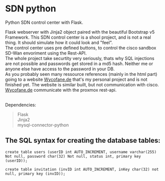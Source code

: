 # SDN python
Python SDN control center with Flask.

Flask webserver with Jinja2 object paired with the beautiful Bootstrap v5 Framework.
This SDN control center is a shool project, and is not a real thing.
It should simulate how it could look and "feel".
</br>
The control center uses pre defined buttons,
to control the cisco sandbox SD-Wan envoriment using the Rest-API.
</br>
The whole project take securtity very seriously, thats why SQL injections are not possible and 
passwords get stored in a md5 hash. Neither me or anyone else have access to the password in your DB.
</br> 
As you probably seen many ressource references (mainly in the html part) going to a website <a href="https://wycofane.de">Wycofane.de</a> that's my personal
project and is not finished yet. The website is similar built, but not communication with cisco. <a href="https://wycofane.de">Wycofane.de</a> communicate with the 
proxmox rest-api.



</br>
Dependencies:

> Flask </br>
> Jinja2 </br>
> mysql-connector-python



## The SQL syntax for creating the database tables:
```
create table users (userID int AUTO_INCREMENT, username varchar(255) Not null, password char(32) Not null, status int, primary key (userID));

create table invitation (invID int AUTO_INCREMENT, inKey char(32) not null, primary key (invID));
```



